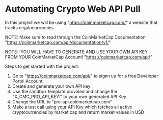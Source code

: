 # Automating Crypto Web API Pull 
In this project we will be using "https://coinmarketcap.com/" a website that tracks cryptocurrencies.

NOTE: Make sure to read through the CoinMarketCap Documentation "https://coinmarketcap.com/api/documentation/v1/"

NOTE: !YOU WILL HAVE TO GENERATE AND USE YOUR OWN API KEY FROM YOUR CoinMarketCap Account! "https://coinmarketcap.com/api/"

Steps to get started with the project:
1. Go to "https://coinmarketcap.com/api/" to signn up for a free Developer Portal Account
2. Create and generate your own API key
3. Use the sandbox template provided and change the "X_CMC_PRO_API_KEY:" to your own generated API Key
4. Change the URL to "pro-api.coinmarketcap.com"
5. Make a test call using your API Key which fetches all active cryptocurrencies by market cap and return market values in USD
